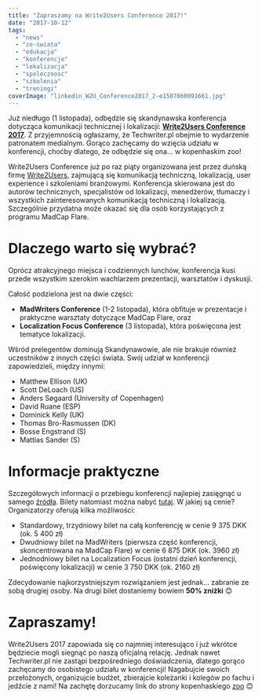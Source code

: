 ```yaml
---
title: "Zapraszamy na Write2Users Conference 2017!"
date: "2017-10-12"
tags:
  - "news"
  - "ze-swiata"
  - "edukacja"
  - "konferencje"
  - "lokalizacja"
  - "spolecznosc"
  - "szkolenia"
  - "treningi"
coverImage: "linkedin_W2U_Conference2017_2-e1507660091661.jpg"
---
```


Już niedługo (1 listopada), odbędzie się skandynawska konferencja dotycząca
komunikacji technicznej i lokalizacji:
[**Write2Users Conference 2017**](http://write2users.com/w2u-conference-2017/).
Z przyjemnością ogłaszamy, że Techwriter.pl obejmie to wydarzenie patronatem
medialnym. Gorąco zachęcamy do wzięcia udziału w konferencji, choćby dlatego, że
odbędzie się ona... w kopenhaskim zoo!

Write2Users Conference już po raz piąty organizowana jest przez duńską firmę
[Write2Users](http://write2users.com), zajmującą się komunikacją techniczną,
lokalizacją, user experience i szkoleniami branżowymi. Konferencja skierowana
jest do autorów technicznych, specjalistów od lokalizacji, menedżerów, tłumaczy
i wszystkich zainteresowanych komunikacją techniczną i lokalizacją. Szczególnie
przydatna może okazać się dla osób korzystających z programu MadCap Flare.

# Dlaczego warto się wybrać?

Oprócz atrakcyjnego miejsca i codziennych lunchów, konferencja kusi przede
wszystkim szerokim wachlarzem prezentacji, warsztatów i dyskusji.

Całość podzielona jest na dwie części:

- **MadWriters Conference** (1-2 listopada), która obfituje w prezentacje i
  praktyczne warsztaty dotyczące MadCap Flare, oraz
- **Localization Focus Conference** (3 listopada), która poświęcona jest
  tematyce lokalizacji.

Wśród prelegentów dominują Skandynawowie, ale nie brakuje również uczestników z
innych części świata. Swój udział w konferencji zapowiedzieli, między innymi:

- Matthew Ellison (UK)
- Scott DeLoach (US)
- Anders Søgaard (University of Copenhagen)
- David Ruane (ESP)
- Dominick Kelly (UK)
- Thomas Bro-Rasmussen (DK)
- Bosse Engstrand (S)
- Mattias Sander (S)

# Informacje praktyczne

Szczegółowych informacji o przebiegu konferencji najlepiej zasięgnąć u samego
[źródła](http://write2users.com/w2u-conference-2017/). Bilety natomiast można
nabyć [tutaj](http://write2users.com/conference-2017-order-ticket/). W jakiej są
cenie? Organizatorzy oferują kilka możliwości:

- Standardowy, trzydniowy bilet na całą konferencję w cenie 9 375 DKK (ok. 5 400
  zł)
- Dwudniowy bilet na MadWriters (pierwsza część konferencji, skoncentrowana na
  MadCap Flare) w cenie 6 875 DKK (ok. 3960 zł)
- Jednodniowy bilet na Localization Focus (ostatni dzień konferencji, poświęcony
  lokalizacji) w cenie 3 750 DKK (ok. 2160 zł)

Zdecydowanie najkorzystniejszym rozwiązaniem jest jednak... zabranie ze sobą
drugiej osoby. Na drugi bilet dostaniemy bowiem **50% zniżki** 😊

# Zapraszamy!

Write2Users 2017 zapowiada się co najmniej interesująco i już wkrótce będziecie
mogli siegnąć po naszą oficjalną relację. Jednak nawet Techwriter.pl nie zastąpi
bezpośredniego doświadczenia, dlatego gorąco zachęcamy do osobistego udziału w
konferencji! Nagabujcie swoich przełożonych, organizujcie budżet, zbierajcie
koleżanki i kolegów po fachu i jedźcie z nami! Na zachętę dorzucamy link do
strony kopenhaskiego [zoo](https://www.zoo.dk/en//) 😊
